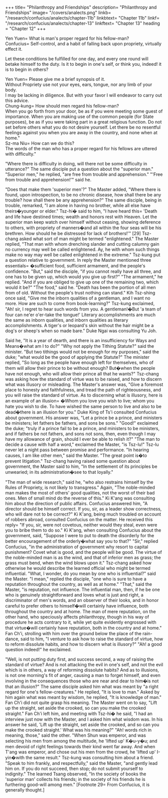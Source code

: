 +++
title=  "Philanthropy and Friendships"
description=  "Philanthropy and Friendships"
image=  "/covers/analects.png"
linkb=  "/research/confucius/analects/chapter-11b"
linkbtext=  "Chapter 11b"
linkf=  "/research/confucius/analects/chapter-13"
linkftext=  "Chapter 13"
heading =  "Chapter 12"
+++ 

<div class="right yen-yu">
Yen Yuen=  What is man's proper regard for his fellow-man?
</div>

<div class="left conf">
Confucius=  Self-control, and a habit of falling back upon propriety, virtually effect it.

Let these conditions be fulfilled for one day, and every one round will betake himself to the duty. Is it to begin in one's self, or think you, indeed! it is to begin in others?
</div>

<div class="right yen-yu">
Yen Yuen=  Please give me a brief synopsis of it.
</div>

<div class="left conf">
Without Propriety use not your eyes, ears, tongue, nor any limb of your body.
</div>

<div class="right yen-yu">
I may be lacking in diligence. But with your favor I will endeavor to carry out this advice.
</div>

<div class="right chung-kung">
Chung-kung=  How should men regard his fellow-man?
</div>

<div class="left conf">
When you go forth from your door, be as if you were meeting some guest of importance. When you are making use of the common people (for State purposes), be as if you were taking part in a great religious function. Do not set before others what you do not desire yourself. Let there be no resentful feelings against you when you are away in the country, and none when at home." 
</div>

<div class="right sz-maniu">
Sz-ma Niu=  How can we do this?
</div>

<div class="left conf">
The words of the man who has a proper regard for his fellows are uttered with difficulty." 

<!-- "'His words�uttered with difficulty?'" he echoed, in surprise. "Is that what is meant by proper regard for one's fellow-creatures?"  -->

"Where there is difficulty in doing, will there not be some difficulty in utterance?" The same disciple put a question about the "superior man." "Superior men," he replied, "are free from trouble and apprehension." "'Free from trouble and apprehension!'" said he. 

"Does that make them 'superior men'?" The Master added, "Where there is found, upon introspection, to be no chronic disease, how shall there be any trouble? how shall there be any apprehension?" The same disciple, being in trouble, remarked, "I am alone in having no brother, while all else have theirs�younger or elder." Tsz-hi� said to him, "I have heard this=  'Death and life have destined times; wealth and honors rest with Heaven. Let the superior man keep watch over himself without ceasing, showing deference to others, with propriety of manners�and all within the four seas will be his brethren. How should he be distressed for lack of brothers!'" [29] Tsz-chang asked what sort of man might be termed "enlightened." The Master replied, "That man with whom drenching slander and cutting calumny gain no currency may well be called enlightened. Ay, he with whom such things make no way may well be called enlightened in the extreme." Tsz-kung put a question relative to government. In reply the Master mentioned three essentials= �sufficient food, sufficient armament, and the people's confidence. "But," said the disciple, "if you cannot really have all three, and one has to be given up, which would you give up first?" "The armament," he replied. "And if you are obliged to give up one of the remaining two, which would it be?" "The food," said he. "Death has been the portion of all men from of old. Without the people's trust nothing can stand." Kih Tsz-shing once said, "Give me the inborn qualities of a gentleman, and I want no more. How are such to come from book-learning?" Tsz-kung exclaimed, "Ah! sir, I regret to hear such words from you. A gentleman!�But 'a team of four can ne'er o'er-take the tongue!' Literary accomplishments are much the same as inborn qualities, and inborn qualities as literary accomplishments. A tiger's or leopard's skin without the hair might be a dog's or sheep's when so made bare." Duke Ngai was consulting Yu Joh. 


Said he, "It is a year of dearth, and there is an insufficiency for Ways and Means�what am I to do?" "Why not apply the Tithing Statute?" said the minister. "But two tithings would not be enough for my purposes," said the duke; "what would be the good of applying the Statute?" The minister replied, "So long as the people have enough left for themselves, who of them will allow their prince to be without enough? But�when the people have not enough, who will allow their prince all that he wants?" Tsz-chang was asking how the standard of virtue was to be raised, and how to discern what was illusory or misleading. The Master's answer was, "Give a foremost place to honesty and faithfulness, and tread the path of righteousness, and you will raise the standard of virtue. As to discerning what is illusory, here is an example of an illusion= �Whom you love you wish to live; whom you hate you wish to die. To have wished the same person to live and also to be dead�there is an illusion for you." Duke King of Ts'i consulted Confucius about government. His answer was, "Let a prince be a prince, and ministers be ministers; let fathers be fathers, and sons be sons." "Good!" exclaimed the duke; "truly if a prince fail to be a prince, and ministers to be ministers, and if fathers be not fathers, and sons not sons, then, even though I may have my allowance of grain, should I ever be able to relish it?" "The man to decide a cause with half a word," exclaimed the Master, "is Tsz-lu!" Tsz-lu never let a night pass between promise and performance. "In hearing causes, I am like other men," said the Master. "The great point is�to prevent litigation." Tsz-chang having raised some question about government, the Master said to him, "In the settlement of its principles be unwearied; in its administration�see to that loyally." 

"The man of wide research," said he, "who also restrains himself by the Rules of Propriety, is not likely to transgress." Again, "The noble-minded man makes the most of others' good qualities, not the worst of their bad ones. Men of small mind do the reverse of this." Ki K'ang was consulting him about the direction of public affairs. Confucius answered him, "A director should be himself correct. If you, sir, as a leader show correctness, who will dare not to be correct?" Ki K'ang, being much troubled on account of robbers abroad, consulted Confucius on the matter. He received this reply=  "If you, sir, were not covetous, neither would they steal, even were you to bribe them to do so." Ki K'ang, when consulting Confucius about the government, said, "Suppose I were to put to death the disorderly for the better encouragement of the orderly�what say you to that?" "Sir," replied Confucius, "in the administration of government why resort to capital punishment? Covet what is good, and the people will be good. The virtue of the noble-minded man is as the wind, and that of inferior men as grass; the grass must bend, when the wind blows upon it." Tsz-chang asked how otherwise he would describe the learned official who might be termed influential. "What, I wonder, do you mean by one who is influential?" said the Master. "I mean," replied the disciple, "one who is sure to have a reputation throughout the country, as well as at home." "That," said the Master, "is reputation, not influence. The influential man, then, if he be one who is genuinely straightforward and loves what is just and right, a discriminator of men's words, and an observer of their looks, and in honor careful to prefer others to himself�will certainly have influence, both throughout the country and at home. The man of mere reputation, on the other hand, who speciously affects philanthropy, though in his way of procedure he acts contrary to it, while yet quite evidently engrossed with that virtue�will certainly have reputation, both in the country and at home." Fan Ch'i, strolling with him over the ground below the place of the rain-dance, said to him, "I venture to ask how to raise the standard of virtue, how to reform dissolute habits, and how to discern what is illusory?" "Ah! a good question indeed!" he exclaimed. 

"Well, is not putting duty first, and success second, a way of raising the standard of virtue? And is not attacking the evil in one's self, and not the evil which is in others, a way of reforming dissolute habits? And as to illusions, is not one morning's fit of anger, causing a man to forget himself, and even involving in the consequences those who are near and dear to him�is not that an illusion?" The same disciple asked him what was meant by "a right regard for one's fellow-creatures." He replied, "It is love to man." Asked by him again what was meant by wisdom, he replied, "It is knowledge of man." Fan Ch'i did not quite grasp his meaning. The Master went on to say, "Lift up the straight, set aside the crooked, so can you make the crooked straight." Fan Ch'i left him, and meeting with Tsz-hi� he said, "I had an interview just now with the Master, and I asked him what wisdom was. In his answer he said, 'Lift up the straight, set aside the crooked, and so can you make the crooked straight.' What was his meaning?" "Ah! words rich in meaning, those," said the other. "When Shun was emperor, and was selecting his men from among the multitude, he 'lifted up' K�u-y�u; and men devoid of right feelings towards their kind went far away. And when T'ang was emperor, and chose out his men from the crowd, he 'lifted up' I-yin�with the same result." Tsz-kung was consulting him about a friend. "Speak to him frankly, and respectfully," said the Master, "and gently lead him on. If you do not succeed, then stop; do not submit yourself to indignity." The learned Tsang observed, "In the society of books the 'superior man' collects his friends; in the society of his friends he is furthering good-will among men." [Footnote 29=  From Confucius, it is generally thought.]